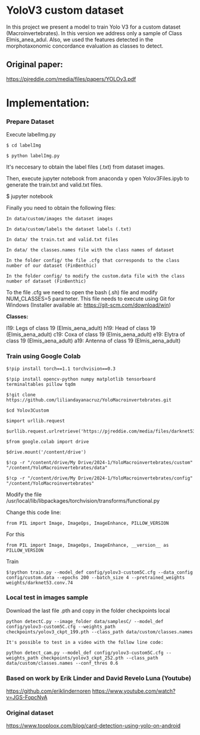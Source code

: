 # YoloV3 custom dataset
In this project we present a model to train Yolo V3 for a custom dataset (Macroinvertebrates). In this version we address only a sample of Class Elmis_anea_adul. Also, we used the features detected in the morphotaxonomic concordance evaluation as classes to detect. 

## Original paper:
https://pjreddie.com/media/files/papers/YOLOv3.pdf

# Implementation:

### Prepare Dataset
  Execute labelImg.py
  
  	$ cd labelImg
  
  	$ python labelImg.py
  
  It's neccesary to obtain the label files (.txt) from dataset images.
  
  Then, execute jupyter notebook from anaconda y open Yolov3Files.ipyb to generate the train.txt and valid.txt files.
  
  $ jupyter notebook
  
  Finally you need to obtain the following files: 
  
  	In data/custom/images the dataset images
  
  	In data/custom/labels the dataset labels (.txt) 
  
  	In data/ the train.txt and valid.txt files
  
  	In data/ the classes.names file with the class names of dataset
  
  	In the folder config/ the file .cfg that corresponds to the class number of our dataset (FinBenthic)
  
  	In the folder config/ to modify the custom.data file with the class number of dataset (FinBenthic)
  
  To the file .cfg we need to open the bash (.sh) file and modify NUM_CLASSES=5 parameter. This file needs to execute using Git for Windows
  (Installer available at: https://git-scm.com/download/win)

  **Classes:**

  l19: Legs of class 19 (Elmis_aena_adult)
  h19: Head of class 19 (Elmis_aena_adult)
  c19: Coxa of class 19 (Elmis_aena_adult)
  e19: Elytra of class 19 (Elmis_aena_adult)
  a19: Antenna of class 19 (Elmis_aena_adult)
  
  
### Train using Google Colab
  	$!pip install torch==1.1 torchvision==0.3
  
  	$!pip install opencv-python numpy matplotlib tensorboard terminaltables pillow tqdm
  
  	$!git clone https://github.com/liliandayanacruz/YoloMacroinvertebrates.git
  
  	$cd Yolov3Custom
  
  	$import urllib.request

  	$urllib.request.urlretrieve('https://pjreddie.com/media/files/darknet53.conv.74','/content/YoloMacroinvertebrates/weights/darknet53.conv.74')
	
	$from google.colab import drive
        
	$drive.mount('/content/drive')
	
	$!cp -r "/content/drive/My Drive/2024-1/YoloMacroinvertebrates/custom" "/content/YoloMacroinvertebrates/data"
        
	$!cp -r "/content/drive/My Drive/2024-1/YoloMacroinvertebrates/config" "/content/YoloMacroinvertebrates"

  Modify the file /usr/local/lib/libpackages/torchvision/transforms/functional.py
  
  Change this code line:
  
	from PIL import Image, ImageOps, ImageEnhance, PILLOW_VERSION
	
  For this
  
    from PIL import Image, ImageOps, ImageEnhance, __version__ as PILLOW_VERSION
    
  Train
	
  	$!python train.py --model_def config/yolov3-custom5C.cfg --data_config config/custom.data --epochs 200 --batch_size 4 --pretrained_weights weights/darknet53.conv.74
  
### Local test in images sample

   Download the last file .pth and copy in the folder checkpoints local
   
   	python detectC.py --image_folder data/samplesC/ --model_def config/yolov3-custom5C.cfg --weights_path checkpoints/yolov3_ckpt_199.pth --class_path data/custom/classes.names
   
   	It's possible to test in a video with the follow line code:
    
    python detect_cam.py --model_def config/yolov3-custom5C.cfg --weights_path checkpoints/yolov3_ckpt_252.pth --class_path data/custom/classes.names --conf_thres 0.6
   

### Based on work by Erik Linder and David Revelo Luna (Youtube)
   https://github.com/eriklindernoren
   https://www.youtube.com/watch?v=JGS-FopcNyA

### Original dataset
   https://www.tooploox.com/blog/card-detection-using-yolo-on-android

